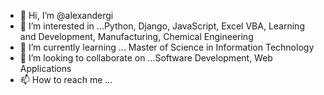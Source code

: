 - 👋 Hi, I’m @alexandergi
- 👀 I’m interested in ...Python, Django, JavaScript, Excel VBA, Learning and Development, Manufacturing, Chemical Engineering
- 🌱 I’m currently learning ... Master of Science in Information Technology
- 💞️ I’m looking to collaborate on ...Software Development, Web Applications
- 📫 How to reach me ...

<!---
alexandergi/alexandergi is a ✨ special ✨ repository because its `README.md` (this file) appears on your GitHub profile.
You can click the Preview link to take a look at your changes.
--->
